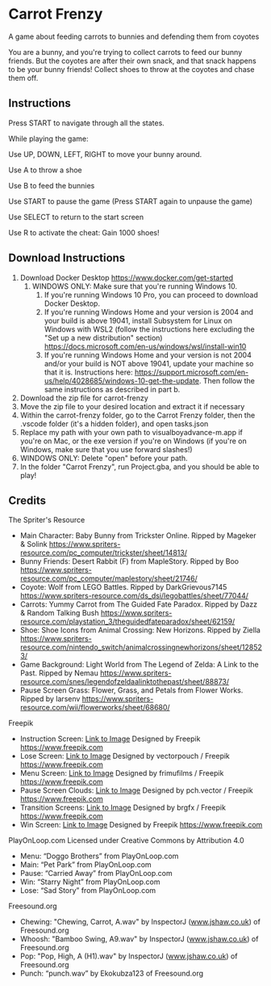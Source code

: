 # Carrot Frenzy
A game about feeding carrots to bunnies and defending them from coyotes

You are a bunny, and you're trying to collect carrots to feed our bunny friends. But the coyotes are after their own snack, and that snack happens to be your bunny friends! Collect shoes to throw at the coyotes and chase them off.

## Instructions
Press START to navigate through all the states.

While playing the game:

Use UP, DOWN, LEFT, RIGHT to move your bunny around.

Use A to throw a shoe

Use B to feed the bunnies

Use START to pause the game (Press START again to unpause the game)

Use SELECT to return to the start screen

Use R to activate the cheat: Gain 1000 shoes!

## Download Instructions

1. Download Docker Desktop https://www.docker.com/get-started
   1. WINDOWS ONLY: Make sure that you're running Windows 10.
      1. If you're running Windows 10 Pro, you can proceed to download Docker Desktop.
      2. If you're running Windows Home and your version is 2004 and your build is above 19041, install Subsystem for Linux on Windows with WSL2 (follow the instructions here excluding the "Set up a new distribution" section) https://docs.microsoft.com/en-us/windows/wsl/install-win10
      3. If you're running Windows Home and your version is not 2004 and/or your build is NOT above 19041, update your machine so that it is. Instructions here: https://support.microsoft.com/en-us/help/4028685/windows-10-get-the-update. Then follow the same instructions as described in part b.
2. Download the zip file for carrot-frenzy
3. Move the zip file to your desired location and extract it if necessary
4. Within the carrot-frenzy folder, go to the Carrot Frenzy folder, then the .vscode folder (it's a hidden folder), and open tasks.json
5. Replace my path with your own path to visualboyadvance-m.app if you're on Mac, or the exe version if you're on Windows (if you're on Windows, make sure that you use forward slashes!)
6. WINDOWS ONLY: Delete "open" before your path.
7. In the folder "Carrot Frenzy", run Project.gba, and you should be able to play!

## Credits
The Spriter's Resource
* Main Character: Baby Bunny from Trickster Online. Ripped by Mageker & Solink https://www.spriters-resource.com/pc_computer/trickster/sheet/14813/
* Bunny Friends: Desert Rabbit (F) from MapleStory. Ripped by Boo https://www.spriters-resource.com/pc_computer/maplestory/sheet/21746/
* Coyote: Wolf from LEGO Battles. Ripped by DarkGrievous7145 https://www.spriters-resource.com/ds_dsi/legobattles/sheet/77044/
* Carrots: Yummy Carrot from The Guided Fate Paradox. Ripped by Dazz & Random Talking Bush https://www.spriters-resource.com/playstation_3/theguidedfateparadox/sheet/62159/
* Shoe: Shoe Icons from Animal Crossing: New Horizons. Ripped by Ziella https://www.spriters-resource.com/nintendo_switch/animalcrossingnewhorizons/sheet/128523/
* Game Background: Light World from The Legend of Zelda: A Link to the Past. Ripped by Nemau https://www.spriters-resource.com/snes/legendofzeldaalinktothepast/sheet/88873/
* Pause Screen Grass: Flower, Grass, and Petals from Flower Works. Ripped by larsenv https://www.spriters-resource.com/wii/flowerworks/sheet/68680/

Freepik
* Instruction Screen: [Link to Image](https://www.freepik.com/free-vector/watercolor-farm-landscape_4648203.htm#page=1&query=watercolor%20landscape&position=2) Designed by Freepik https://www.freepik.com
* Lose Screen: [Link to Image](https://www.freepik.com/free-vector/sunset-sunrise-ocean-nature-landscape_6362773.htm#page=1&query=sunset&position=0) Designed by vectorpouch / Freepik https://www.freepik.com
* Menu Screen: [Link to Image](https://www.freepik.com/free-vector/green-grass-blue-sky-with-clouds_10117275.htm#page=1&query=Grass&position=38) Designed by frimufilms / Freepik https://www.freepik.com
* Pause Screen Clouds: [Link to Image](https://www.freepik.com/free-vector/set-clouds-sky_4010071.htm#page=1&query=clouds&position=3) Designed by pch.vector / Freepik https://www.freepik.com
* Transition Screens: [Link to Image](https://www.freepik.com/free-vector/natural-environment-lanscape-scene_5597221.htm#page=1&query=cartoon%20field&position=14) Designed by brgfx / Freepik https://www.freepik.com
* Win Screen: [Link to Image](https://www.freepik.com/free-vector/countryside-landscape-with-trail-mountain_9869888.htm#page=1&query=Landscape&position=18) Designed by Freepik https://www.freepik.com

PlayOnLoop.com
Licensed under Creative Commons by Attribution 4.0
* Menu: “Doggo Brothers” from PlayOnLoop.com
* Main: “Pet Park” from PlayOnLoop.com
* Pause: “Carried Away” from PlayOnLoop.com
* Win: “Starry Night” from PlayOnLoop.com
* Lose: “Sad Story” from PlayOnLoop.com

Freesound.org
* Chewing: "Chewing, Carrot, A.wav" by InspectorJ (www.jshaw.co.uk) of Freesound.org
* Whoosh: "Bamboo Swing, A9.wav" by InspectorJ (www.jshaw.co.uk) of Freesound.org
* Pop: "Pop, High, A (H1).wav" by InspectorJ (www.jshaw.co.uk) of Freesound.org
* Punch: “punch.wav” by Ekokubza123 of Freesound.org 
